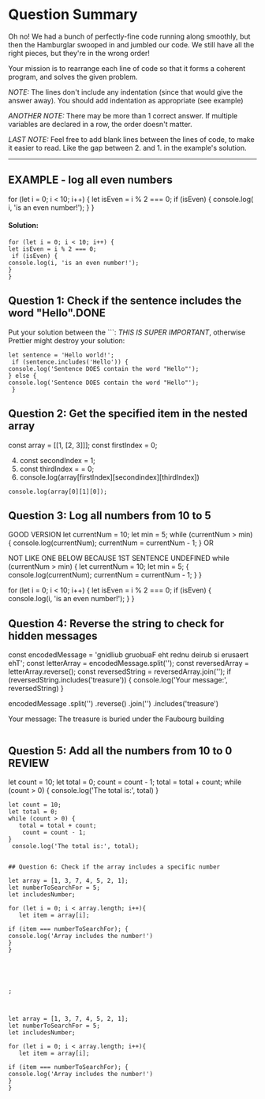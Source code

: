 # Question Summary

Oh no! We had a bunch of perfectly-fine code running along smoothly, but then
the Hamburglar swooped in and jumbled our code. We still have all the right
pieces, but they're in the wrong order!

Your mission is to rearrange each line of code so that it forms a coherent
program, and solves the given problem.

_NOTE:_ The lines don't include any indentation (since that would give the
answer away). You should add indentation as appropriate (see example)

_ANOTHER NOTE:_ There may be more than 1 correct answer. If multiple variables
are declared in a row, the order doesn't matter.

_LAST NOTE:_ Feel free to add blank lines between the lines of code, to make it
easier to read. Like the gap between 2. and 1. in the example's solution.

---

## EXAMPLE - log all even numbers


for (let i = 0; i < 10; i++) {
     let isEven = i % 2 === 0;
    if (isEven)
    {
 console.log( i, 'is an even number!');
 }
 }




#### Solution:

```
for (let i = 0; i < 10; i++) {
let isEven = i % 2 === 0;
 if (isEven) {
console.log(i, 'is an even number!');
}
}
```

## Question 1: Check if the sentence includes the word "Hello".DONE



Put your solution between the ```:
_THIS IS SUPER IMPORTANT_, otherwise Prettier might destroy your solution:

```
let sentence = 'Hello world!';
 if (sentence.includes('Hello')) {
console.log('Sentence DOES contain the word "Hello"');
} else {
console.log('Sentence DOES contain the word "Hello"');
 }

```

## Question 2: Get the specified item in the nested array
const array = [[1, [2, 3]]];
 const firstIndex = 0;

4. const secondIndex = 1;
5. const thirdIndex = = 0;
3. console.log(array[firstIndex][secondindex][thirdIndex])

```
console.log(array[0][1][0]);
```

## Question 3: Log all numbers from 10 to 5
GOOD VERSION
let currentNum = 10;
let min = 5;
while (currentNum > min) {
 console.log(currentNum);
 currentNum = currentNum - 1;
}
OR

NOT LIKE ONE BELOW BECAUSE 1ST SENTENCE UNDEFINED
while (currentNum > min) {
let currentNum = 10;
let min = 5; {
console.log(currentNum);
currentNum = currentNum - 1;
}
}

for (let i = 0; i < 10; i++) {
let isEven = i % 2 === 0;
 if (isEven) {
console.log(i, 'is an even number!');
}
}

## Question 4: Reverse the string to check for hidden messages

 
const encodedMessage = 'gnidliub gruobuaF eht rednu deirub si erusaert ehT';
const letterArray = encodedMessage.split('');
const reversedArray = letterArray.reverse();
const reversedString = reversedArray.join('');
 if (reversedString.includes('treasure')) 
{ console.log('Your message:', reversedString)
 }

encodedMessage
.split('')
.reverse()
.join('')
.includes('treasure')

 Your message: The treasure is buried under the Faubourg building

```

```

## Question 5: Add all the numbers from 10 to 0 REVIEW
let count = 10;
let total = 0;
count = count - 1;
total = total + count;
while (count > 0) {
console.log('The total is:', total)
 }

```
let count = 10;
let total = 0;
while (count > 0) {
   total = total + count; 
    count = count - 1;
} 
 console.log('The total is:', total);
 

## Question 6: Check if the array includes a specific number

let array = [1, 3, 7, 4, 5, 2, 1];
let numberToSearchFor = 5; 
let includesNumber;

for (let i = 0; i < array.length; i++){
   let item = array[i];

if (item === numberToSearchFor); {
console.log('Array includes the number!')
}
}





;



let array = [1, 3, 7, 4, 5, 2, 1];
let numberToSearchFor = 5; 
let includesNumber;

for (let i = 0; i < array.length; i++){
   let item = array[i];

if (item === numberToSearchFor); {
console.log('Array includes the number!')
}
}
